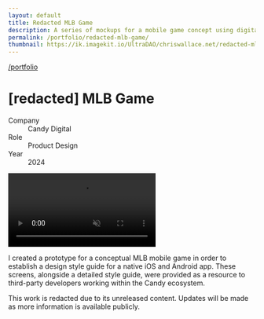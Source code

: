 ```yaml
---
layout: default
title: Redacted MLB Game
description: A series of mockups for a mobile game concept using digital collectibles as game pieces.
permalink: /portfolio/redacted-mlb-game/
thumbnail: https://ik.imagekit.io/UltraDAO/chriswallace.net/redacted-mlb-game-thumbnail.png
---
```


<div class="content-container">
  <a class="back fade-in-element" href="/portfolio">/portfolio</a>
  <h1 class="fade-in-element mb-3">[redacted] MLB Game</h1>
</div>

<div class="content-container mb-8">
  <dl class="project-list fade-in-element">
    <div>
      <dt>Company</dt>
      <dd>Candy Digital</dd>
    </div>
    <div>
      <dt>Role</dt>
      <dd>Product Design</dd>
    </div>
    <div>
      <dt>Year</dt>
      <dd>2024</dd>
    </div>
  </dl>
</div>

<div class="content-container-wo">
  <picture>
    <source media="(max-width: 480px)" 
            srcset="https://ik.imagekit.io/UltraDAO/chriswallace.net/redacted-mlb-game-thumbnail.png?tr=w-400,f-auto">
    <source media="(min-width: 481px)" 
            srcset="https://ik.imagekit.io/UltraDAO/chriswallace.net/redacted-mlb-game-banner.png?tr=w-800,f-auto 800w,
                    https://ik.imagekit.io/UltraDAO/chriswallace.net/redacted-mlb-game-banner.png?tr=w-1200,f-auto 1200w,
                    https://ik.imagekit.io/UltraDAO/chriswallace.net/redacted-mlb-game-banner.png?tr=w-1600,f-auto 1600w,
                    https://ik.imagekit.io/UltraDAO/chriswallace.net/redacted-mlb-game-banner.png?tr=w-2500,f-auto 2500w">
    <img src="https://ik.imagekit.io/UltraDAO/chriswallace.net/redacted-mlb-game-banner.png?tr=w-2500,f-auto"
         class="fade-in-element mb-1.5" 
         alt="" 
         loading="lazy">
  </picture>
</div>
<div class="content-container-wo bg-[#190658] text-center mb-12">
  <video id="portfolioVideo" data-type="video" controls muted playsinline autoplay loop loading="lazy" class="fade-in-element max-h-full mx-auto">
      <source src="https://ik.imagekit.io/UltraDAO/chriswallace.net/mlb-game-video.mp4/ik-video.mp4" type="video/mp4">
      Your browser does not support HTML5 video.
  </video>
</div>
<div class="content-container fade-in-element">
  <p class="fade-in-element">I created a prototype for a conceptual MLB mobile game in order to establish a design style guide for a native iOS and Android app. These screens, alongside a detailed style guide, were provided as a resource to third-party developers working within the Candy ecosystem.</p>

  <p class="fade-in-element">This work is redacted due to its unreleased content. Updates will be made as more information is available publicly.</p>
</div>
